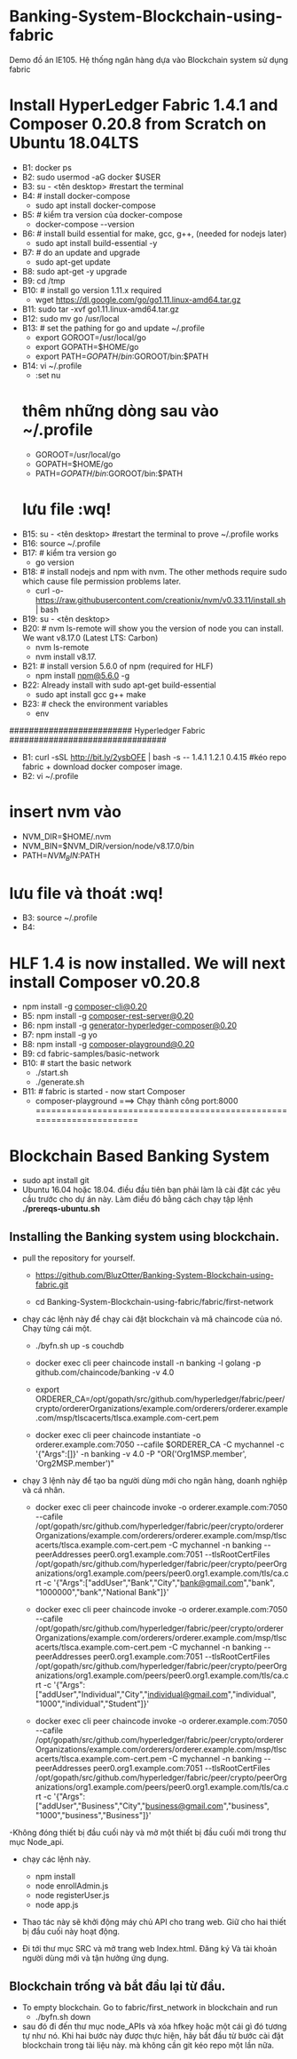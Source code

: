 # Banking-System-Blockchain-using-fabric
Demo đồ án IE105. Hệ thống ngân hàng dựa vào Blockchain system sử dụng fabric

# Install HyperLedger Fabric 1.4.1 and Composer 0.20.8 from Scratch on Ubuntu 18.04LTS
- B1: docker ps
- B2: sudo usermod -aG docker $USER 
- B3: su - <tên desktop> #restart the terminal 
- B4: # install docker-compose
   - sudo apt install docker-compose 
- B5: # kiểm tra version của docker-compose 
  - docker-compose --version
- B6: # install build essential for make, gcc, g++, (needed for nodejs later)
  - sudo apt install build-essential -y
- B7: # do an update and upgrade
  - sudo apt-get update
- B8: sudo apt-get -y upgrade
- B9: cd /tmp
- B10: # install go version 1.11.x required
  - wget https://dl.google.com/go/go1.11.linux-amd64.tar.gz
- B11: sudo tar -xvf go1.11.linux-amd64.tar.gz
- B12: sudo mv go /usr/local 
- B13: # set the pathing for go and update ~/.profile
  - export GOROOT=/usr/local/go
  - export GOPATH=$HOME/go
  - export PATH=$GOPATH/bin:$GOROOT/bin:$PATH
- B14: vi ~/.profile 
  - :set nu
  # thêm những dòng sau vào ~/.profile
  - GOROOT=/usr/local/go
  - GOPATH=$HOME/go
  - PATH=$GOPATH/bin:$GOROOT/bin:$PATH
  # lưu file :wq!
- B15: su - <tên desktop> #restart the terminal to prove ~/.profile works
- B16: source ~/.profile
- B17: # kiểm tra version go
  - go version
- B18: # install nodejs and npm with nvm. The other methods require sudo which cause file permission problems later.
  - curl -o- https://raw.githubusercontent.com/creationix/nvm/v0.33.11/install.sh | bash
- B19: su - <tên desktop>
- B20: # nvm ls-remote will show you the version of node you can install. We want v8.17.0 (Latest LTS: Carbon)
  - nvm ls-remote 
  - nvm install v8.17.
- B21: # install version 5.6.0 of npm (required for HLF)
  - npm install npm@5.6.0 -g
- B22: Already install with sudo apt-get build-essential 
  - sudo apt install gcc g++ make 
- B23: # check the environment variables
  - env
  
######################### Hyperledger Fabric ################################
- B1: curl -sSL http://bit.ly/2ysbOFE | bash -s -- 1.4.1 1.2.1 0.4.15 #kéo repo fabric + download docker composer image.
- B2: vi ~/.profile 
# insert nvm vào
  - NVM_DIR=$HOME/.nvm
  - NVM_BIN=$NVM_DIR/version/node/v8.17.0/bin
  - PATH=$NVM_BIN:$PATH
  # lưu file và thoát :wq!
- B3: source ~/.profile 
- B4: 
# HLF 1.4 is now installed. We will next install Composer v0.20.8
  - npm install -g composer-cli@0.20
- B5: npm install -g composer-rest-server@0.20
- B6: npm install -g generator-hyperledger-composer@0.20
- B7: npm install -g yo
- B8: npm install -g composer-playground@0.20 
- B9: cd fabric-samples/basic-network
- B10: # start the basic network
  - ./start.sh
  - ./generate.sh 
- B11: # fabric is started - now start Composer
  - composer-playground 
===> Chạy thành công port:8000
=====================================================================
# Blockchain Based Banking System
- sudo apt install git
- Ubuntu 16.04 hoặc 18.04. điều đầu tiên bạn phải làm là cài đặt các yêu cầu trước cho dự án này. Làm điều đó bằng cách chạy tập lệnh **./prereqs-ubuntu.sh**
## Installing the Banking system using blockchain.
- pull the repository for yourself.
  - https://github.com/BluzOtter/Banking-System-Blockchain-using-fabric.git
  
  - cd Banking-System-Blockchain-using-fabric/fabric/first-network 
  
- chạy các lệnh này để chạy cài đặt blockchain và mã chaincode của nó. Chạy từng cái một.
  - ./byfn.sh up -s couchdb
  
  - docker exec cli peer chaincode install -n banking -l golang -p github.com/chaincode/banking -v 4.0
  
  - export ORDERER_CA=/opt/gopath/src/github.com/hyperledger/fabric/peer/crypto/ordererOrganizations/example.com/orderers/orderer.example.com/msp/tlscacerts/tlsca.example.com-cert.pem 
  
  - docker exec cli peer chaincode instantiate -o orderer.example.com:7050 --cafile $ORDERER_CA -C mychannel -c '{"Args":[]}' -n banking -v 4.0 -P "OR('Org1MSP.member', 'Org2MSP.member')"
  
- chạy 3 lệnh này để tạo ba người dùng mới cho ngân hàng, doanh nghiệp và cá nhân.
  - docker exec cli peer chaincode invoke -o orderer.example.com:7050 --cafile /opt/gopath/src/github.com/hyperledger/fabric/peer/crypto/ordererOrganizations/example.com/orderers/orderer.example.com/msp/tlscacerts/tlsca.example.com-cert.pem -C mychannel -n banking --peerAddresses peer0.org1.example.com:7051 --tlsRootCertFiles /opt/gopath/src/github.com/hyperledger/fabric/peer/crypto/peerOrganizations/org1.example.com/peers/peer0.org1.example.com/tls/ca.crt -c '{"Args":["addUser","Bank","City","bank@gmail.com","bank", "1000000","bank","National Bank"]}'
  
  - docker exec cli peer chaincode invoke -o orderer.example.com:7050 --cafile /opt/gopath/src/github.com/hyperledger/fabric/peer/crypto/ordererOrganizations/example.com/orderers/orderer.example.com/msp/tlscacerts/tlsca.example.com-cert.pem -C mychannel -n banking --peerAddresses peer0.org1.example.com:7051 --tlsRootCertFiles /opt/gopath/src/github.com/hyperledger/fabric/peer/crypto/peerOrganizations/org1.example.com/peers/peer0.org1.example.com/tls/ca.crt -c '{"Args":["addUser","Individual","City","individual@gmail.com","individual", "1000","individual","Student"]}'
  
  - docker exec cli peer chaincode invoke -o orderer.example.com:7050 --cafile /opt/gopath/src/github.com/hyperledger/fabric/peer/crypto/ordererOrganizations/example.com/orderers/orderer.example.com/msp/tlscacerts/tlsca.example.com-cert.pem -C mychannel -n banking --peerAddresses peer0.org1.example.com:7051 --tlsRootCertFiles /opt/gopath/src/github.com/hyperledger/fabric/peer/crypto/peerOrganizations/org1.example.com/peers/peer0.org1.example.com/tls/ca.crt -c '{"Args":["addUser","Business","City","business@gmail.com","business", "1000","business","Business"]}'
  
-Không đóng thiết bị đầu cuối này và mở một thiết bị đầu cuối mới trong thư mục Node_api.
- chạy các lệnh này.
  - npm install
  - node enrollAdmin.js
  - node registerUser.js
  - node app.js

- Thao tác này sẽ khởi động máy chủ API cho trang web. Giữ cho hai thiết bị đầu cuối này hoạt động.
- Đi tới thư mục SRC và mở trang web Index.html. Đăng ký Và tài khoản người dùng mới và tận hưởng ứng dụng.
## Blockchain trống và bắt đầu lại từ đầu.
- To empty blockchain. Go to fabric/first_network in blockchain and run
  - ./byfn.sh down
- sau đó đi đến thư mục node_APIs và xóa hfkey hoặc một cái gì đó tương tự như nó. Khi hai bước này được thực hiện, hãy bắt đầu từ bước cài đặt blockchain trong tài liệu này. mà không cần git kéo repo một lần nữa.
  
  
  
